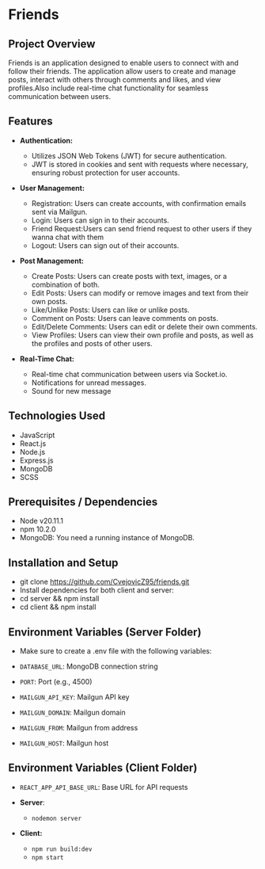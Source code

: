 # Friends

## Project Overview

Friends is an application designed to enable users to connect with and follow their friends. The application allow users to create and manage posts, interact with others through comments and likes, and view profiles.Also include real-time chat functionality for seamless communication between users.

## Features

- **Authentication:**
  - Utilizes JSON Web Tokens (JWT) for secure authentication.
  - JWT is stored in cookies and sent with requests where necessary, ensuring   robust protection for user accounts.
  
- **User Management:**

  - Registration: Users can create accounts, with confirmation emails sent via Mailgun.
  - Login: Users can sign in to their accounts.
  - Friend Request:Users can send friend request to other users if they wanna chat with them
  - Logout: Users can sign out of their accounts.

- **Post Management:**

  - Create Posts: Users can create posts with text, images, or a combination of both.
  - Edit Posts: Users can modify or remove images and text from their own posts.
  - Like/Unlike Posts: Users can like or unlike posts.
  - Comment on Posts: Users can leave comments on posts.
  - Edit/Delete Comments: Users can edit or delete their own comments.
  - View Profiles: Users can view their own profile and posts, as well as the profiles and posts of other users.

- **Real-Time Chat:**

  - Real-time chat communication between users via Socket.io.
  - Notifications for unread messages.
  - Sound for new message

## Technologies Used

- JavaScript
- React.js
- Node.js
- Express.js
- MongoDB
- SCSS

## Prerequisites / Dependencies

- Node v20.11.1
- npm 10.2.0
- MongoDB: You need a running instance of MongoDB.


## Installation and Setup

- git clone <https://github.com/CvejovicZ95/friends.git>
- Install dependencies for both client and server:
- cd server && npm install
- cd client && npm install

## Environment Variables (Server Folder)

- Make sure to create a .env file with the following variables:

- `DATABASE_URL`: MongoDB connection string  
- `PORT`: Port (e.g., 4500)
- `MAILGUN_API_KEY`: Mailgun API key
- `MAILGUN_DOMAIN`: Mailgun domain
- `MAILGUN_FROM`: Mailgun from address
- `MAILGUN_HOST`: Mailgun host

## Environment Variables (Client Folder)

- `REACT_APP_API_BASE_URL`: Base URL for API requests

- **Server**:
  - `nodemon server`
- **Client:**
  - `npm run build:dev`
  - `npm start`

